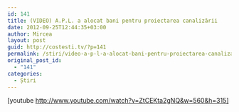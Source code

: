```yaml
---
id: 141
title: (VIDEO) A.P.L. a alocat bani pentru proiectarea canalizării
date: 2012-09-25T12:44:35+03:00
author: Mircea
layout: post
guid: http://costesti.tv/?p=141
permalink: /stiri/video-a-p-l-a-alocat-bani-pentru-proiectarea-canalizarii/
original_post_id:
  - "141"
categories:
  - Știri
---
```

[youtube http://www.youtube.com/watch?v=ZtCEKta2gNQ&w=560&h=315]